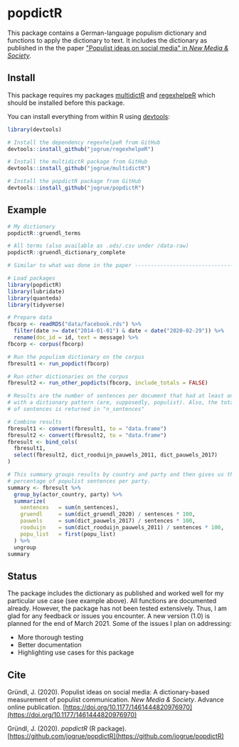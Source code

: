 # popdictR

This package contains a German-language populism dictionary and functions to 
apply the dictionary to text. It includes the dictionary as published in the the
paper ["Populist ideas on social media" in _New Media & Society_](https://doi.org/10.1177/1461444820976970).


## Install

This package requires my packages [multidictR](https://github.com/jogrue/multidictR) and
[regexhelpeR](https://github.com/jogrue/regexhelpeR) which should be installed 
before this package.

You can install everything from within R using 
[devtools](https://github.com/hadley/devtools):

```R
library(devtools)

# Install the dependency regexhelpeR from GitHub
devtools::install_github("jogrue/regexhelpeR")

# Install the multidictR package from GitHub
devtools::install_github("jogrue/multidictR")

# Install the popdictR package from GitHub
devtools::install_github("jogrue/popdictR")
```


## Example
 
```R
# My dictionary
popdictR::gruendl_terms

# All terms (also available as .ods/.csv under /data-raw)
popdictR::gruendl_dictionary_complete

# Similar to what was done in the paper ----------------------------------------

# Load packages
library(popdictR)
library(lubridate)
library(quanteda)
library(tidyverse)

# Prepare data
fbcorp <- readRDS("data/facebook.rds") %>%
  filter(date >= date("2014-01-01") & date < date("2020-02-29")) %>%
  rename(doc_id = id, text = message) %>%
fbcorp <- corpus(fbcorp)

# Run the populism dictionary on the corpus
fbresult1 <- run_popdict(fbcorp)

# Run other dictionaries on the corpus
fbresult2 <- run_other_popdicts(fbcorp, include_totals = FALSE)

# Results are the number of sentences per document that had at least one match
# with a dictionary pattern (are, supposedly, populist). Also, the total number 
# of sentences is returned in "n_sentences"

# Combine results
fbresult1 <- convert(fbresult1, to = "data.frame")
fbresult2 <- convert(fbresult2, to = "data.frame")
fbresult <- bind_cols(
  fbresult1,
  select(fbresult2, dict_rooduijn_pauwels_2011, dict_pauwels_2017)
)

# This summary groups results by country and party and then gives us the
# percentage of populist sentences per party.
summary <- fbresult %>%
  group_by(actor_country, party) %>%
  summarize(
    sentences   = sum(n_sentences),
    gruendl     = sum(dict_gruendl_2020) / sentences * 100,
    pauwels     = sum(dict_pauwels_2017) / sentences * 100,
    rooduijn    = sum(dict_rooduijn_pauwels_2011) / sentences * 100,
    popu_list   = first(popu_list)
  ) %>%
  ungroup
summary
```


## Status

The package includes the dictionary as published and worked well for my 
particular use case (see example above). All functions are documented already.
However, the package has not been tested extensively. Thus, I am glad for any 
feedback or issues you encounter. A new version (1.0) is planned for the end of 
March 2021. Some of the issues I plan on addressing:

* More thorough testing
* Better documentation
* Highlighting use cases for this package


## Cite

Gründl, J. (2020). Populist ideas on social media: A dictionary-based 
measurement of populist communication. _New Media & Society_. Advance online 
publication. 
[https://doi.org/10.1177/1461444820976970](https://doi.org/10.1177/1461444820976970)

Gründl, J. (2020). _popdictR_ (R package). 
[https://github.com/jogrue/popdictR](https://github.com/jogrue/popdictR)
